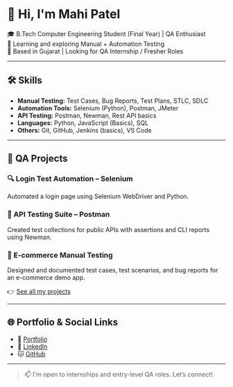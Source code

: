 # 👋 Hi, I'm Mahi Patel

🎓 B.Tech Computer Engineering Student (Final Year) | QA Enthusiast  
🧪 Learning and exploring Manual + Automation Testing  
📍 Based in Gujarat | Looking for QA Internship / Fresher Roles

---

## 🛠️ Skills

- **Manual Testing:** Test Cases, Bug Reports, Test Plans, STLC, SDLC  
- **Automation Tools:** Selenium (Python), Postman, JMeter  
- **API Testing:** Postman, Newman, Rest API basics  
- **Languages:** Python, JavaScript (Basics), SQL  
- **Others:** Git, GitHub, Jenkins (basics), VS Code

---

## 📂 QA Projects

### 🔍 Login Test Automation – Selenium
Automated a login page using Selenium WebDriver and Python.

### 🧪 API Testing Suite – Postman
Created test collections for public APIs with assertions and CLI reports using Newman.

### 🛒 E-commerce Manual Testing
Designed and documented test cases, test scenarios, and bug reports for an e-commerce demo app.

👉 [See all my projects](https://github.com/mahipatel233?tab=repositories)

---

## 🌐 Portfolio & Social Links

- 💼 [Portfolio](https://portfolio-mahi-nine.vercel.app)
- 🔗 [LinkedIn](https://www.linkedin.com/in/mahi23032005)
- 🐱 [GitHub](https://github.com/mahipatel233)

---

> 📫 I'm open to internships and entry-level QA roles. Let’s connect!
